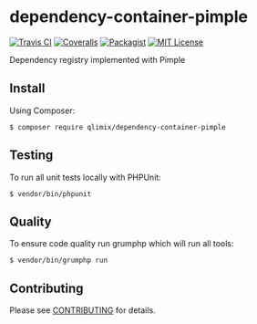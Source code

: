 # dependency-container-pimple

[![Travis CI](https://api.travis-ci.org/qlimix/dependency-container-pimple.svg?branch=master)](https://travis-ci.org/qlimix/dependency-container-pimple)
[![Coveralls](https://img.shields.io/coveralls/github/qlimix/dependency-container-pimple.svg)](https://coveralls.io/github/qlimix/dependency-container-pimple)
[![Packagist](https://img.shields.io/packagist/v/qlimix/dependency-container-pimple.svg)](https://packagist.org/packages/qlimix/dependency-container-pimple)
[![MIT License](https://img.shields.io/badge/license-MIT-brightgreen.svg)](https://github.com/qlimix/dependency-container-pimple/blob/master/LICENSE)

Dependency registry implemented with Pimple

## Install

Using Composer:

~~~
$ composer require qlimix/dependency-container-pimple
~~~

## Testing
To run all unit tests locally with PHPUnit:

~~~
$ vendor/bin/phpunit
~~~

## Quality
To ensure code quality run grumphp which will run all tools:

~~~
$ vendor/bin/grumphp run
~~~

## Contributing

Please see [CONTRIBUTING](CONTRIBUTING.md) for details.
